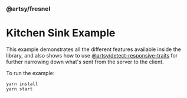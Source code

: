 ### @artsy/fresnel

# Kitchen Sink Example

This example demonstrates all the different features available inside the library, and also shows how to use [@artsy/detect-responsive-traits](https://github.com/artsy/detect-responsive-traits) for further narrowing down what's sent from the server to the client.

To run the example:

```
yarn install
yarn start
```

